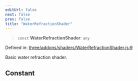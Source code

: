```yaml
---
editUrl: false
next: false
prev: false
title: "WaterRefractionShader"
---
```


> `const` **WaterRefractionShader**: `any`

Defined in: [three/addons/shaders/WaterRefractionShader.js:9](https://github.com/DefinitelyMaybe/three-i18n/blob/fa57b79433d1c349ffb23a78727299c8d4190136/three/addons/shaders/WaterRefractionShader.js#L9)

Basic water refraction shader.

## Constant
